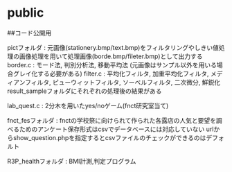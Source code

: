 # public

##コード公開用

pictフォルダ : 元画像(stationery.bmp/text.bmp)をフィルタリングやしきい値処理の画像処理を用いて処理画像(borde.bmp/fileter.bmp)として出力する
	border.c : モード法, 判別分析法, 移動平均法 (元画像はサンプル以外を用いる場合グレイ化する必要がある)
	filter.c : 平均化フィルタ, 加重平均化フィルタ, メディアンフィルタ, ピューウィットフィルタ, ソーベルフィルタ, 二次微分, 鮮鋭化
	result_sampleフォルダにそれぞれの処理後の結果がある

lab_quest.c : 2分木を用いたyes/noゲーム(fnct研究室当て)

fnct_fesフォルダ : fnctの学校祭に向けられて作られた各露店の人気と要望を調べるためのアンケート保存形式はcsvでデータベースには対応していない
	urlからshow_question.phpを指定するとcsvファイルのチェックができるのはデフォルト

R3P_healthフォルダ : BMI計測,判定プログラム